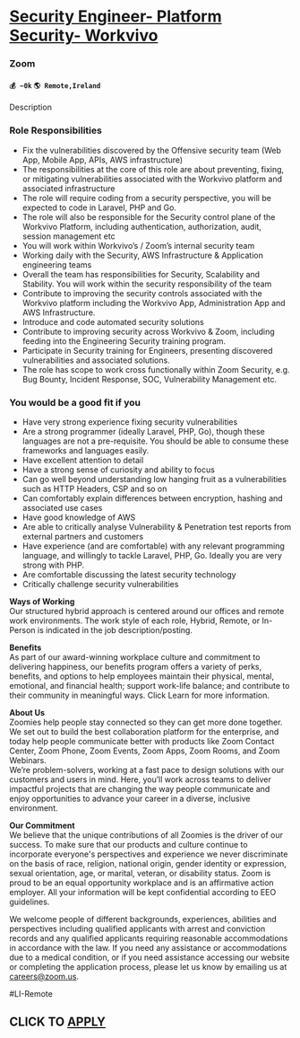 # [Security Engineer- Platform Security- Workvivo](https://www.remotewlb.com/apply/security-engineer-platform-security-workvivo)  
### Zoom  
#### `💰 ~0k` `🌎 Remote,Ireland`  

Description

### Role Responsibilities

  * Fix the vulnerabilities discovered by the Offensive security team (Web App, Mobile App, APIs, AWS infrastructure)
  * The responsibilities at the core of this role are about preventing, fixing, or mitigating vulnerabilities associated with the Workvivo platform and associated infrastructure
  * The role will require coding from a security perspective, you will be expected to code in Laravel, PHP and Go.
  * The role will also be responsible for the Security control plane of the Workvivo Platform, including authentication, authorization, audit, session management etc
  * You will work within Workvivo’s / Zoom’s internal security team
  * Working daily with the Security, AWS Infrastructure & Application engineering teams
  * Overall the team has responsibilities for Security, Scalability and Stability. You will work within the security responsibility of the team
  * Contribute to improving the security controls associated with the Workvivo platform including the Workvivo App, Administration App and AWS Infrastructure.
  * Introduce and code automated security solutions
  * Contribute to improving security across Workvivo & Zoom, including feeding into the Engineering Security training program.
  * Participate in Security training for Engineers, presenting discovered vulnerabilities and associated solutions.
  * The role has scope to work cross functionally within Zoom Security, e.g. Bug Bounty, Incident Response, SOC, Vulnerability Management etc.

### You would be a good fit if you

  * Have very strong experience fixing security vulnerabilities
  * Are a strong programmer (ideally Laravel, PHP, Go), though these languages are not a pre-requisite. You should be able to consume these frameworks and languages easily.
  * Have excellent attention to detail
  * Have a strong sense of curiosity and ability to focus
  * Can go well beyond understanding low hanging fruit as a vulnerabilities such as HTTP Headers, CSP and so on
  * Can comfortably explain differences between encryption, hashing and associated use cases
  * Have good knowledge of AWS
  * Are able to critically analyse Vulnerability & Penetration test reports from external partners and customers
  * Have experience (and are comfortable) with any relevant programming language, and willingly to tackle Laravel, PHP, Go. Ideally you are very strong with PHP.
  * Are comfortable discussing the latest security technology
  * Critically challenge security vulnerabilities

 **Ways of Working**  
Our structured hybrid approach is centered around our offices and remote work environments. The work style of each role, Hybrid, Remote, or In-Person is indicated in the job description/posting.

 **Benefits**  
As part of our award-winning workplace culture and commitment to delivering happiness, our benefits program offers a variety of perks, benefits, and options to help employees maintain their physical, mental, emotional, and financial health; support work-life balance; and contribute to their community in meaningful ways. Click Learn for more information.

 **About Us**  
Zoomies help people stay connected so they can get more done together. We set out to build the best collaboration platform for the enterprise, and today help people communicate better with products like Zoom Contact Center, Zoom Phone, Zoom Events, Zoom Apps, Zoom Rooms, and Zoom Webinars.  
We’re problem-solvers, working at a fast pace to design solutions with our customers and users in mind. Here, you’ll work across teams to deliver impactful projects that are changing the way people communicate and enjoy opportunities to advance your career in a diverse, inclusive environment.

  
 **Our Commitment​**  
We believe that the unique contributions of all Zoomies is the driver of our success. To make sure that our products and culture continue to incorporate everyone's perspectives and experience we never discriminate on the basis of race, religion, national origin, gender identity or expression, sexual orientation, age, or marital, veteran, or disability status. Zoom is proud to be an equal opportunity workplace and is an affirmative action employer. All your information will be kept confidential according to EEO guidelines.

We welcome people of different backgrounds, experiences, abilities and perspectives including qualified applicants with arrest and conviction records and any qualified applicants requiring reasonable accommodations in accordance with the law. If you need any assistance or accommodations due to a medical condition, or if you need assistance accessing our website or completing the application process, please let us know by emailing us at careers@zoom.us.

#LI-Remote

  
## CLICK TO [APPLY](https://www.remotewlb.com/apply/security-engineer-platform-security-workvivo)


